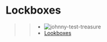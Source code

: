 # Lockboxes

>> * ![johnny-test-treasure](https://user-images.githubusercontent.com/85587286/183455400-93505de5-1ec5-4ece-a453-0eb85b6c2e4e.gif)
>> * [Lookboxes](https://github.com/elkinguerrero007/holbertonschool-interview/tree/main/0x00-lockboxes)
